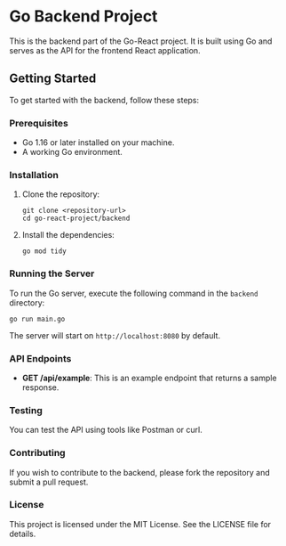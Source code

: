 # Go Backend Project

This is the backend part of the Go-React project. It is built using Go and serves as the API for the frontend React application.

## Getting Started

To get started with the backend, follow these steps:

### Prerequisites

- Go 1.16 or later installed on your machine.
- A working Go environment.

### Installation

1. Clone the repository:
   ```
   git clone <repository-url>
   cd go-react-project/backend
   ```

2. Install the dependencies:
   ```
   go mod tidy
   ```

### Running the Server

To run the Go server, execute the following command in the `backend` directory:

```
go run main.go
```

The server will start on `http://localhost:8080` by default.

### API Endpoints

- **GET /api/example**: This is an example endpoint that returns a sample response.

### Testing

You can test the API using tools like Postman or curl.

### Contributing

If you wish to contribute to the backend, please fork the repository and submit a pull request.

### License

This project is licensed under the MIT License. See the LICENSE file for details.